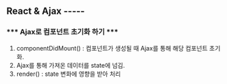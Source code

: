 ## React & Ajax -----
 

### *** Ajax로 컴포넌트 초기화 하기 ***
1. componentDidMount() : 컴포넌트가 생성될 때 Ajax를 통해 해당 컴포넌트 초기화.
2. Ajax를 통해 가져온 데이터를 state에 넘김. 
3. render() : state 변화에 영향을 받아 처리  